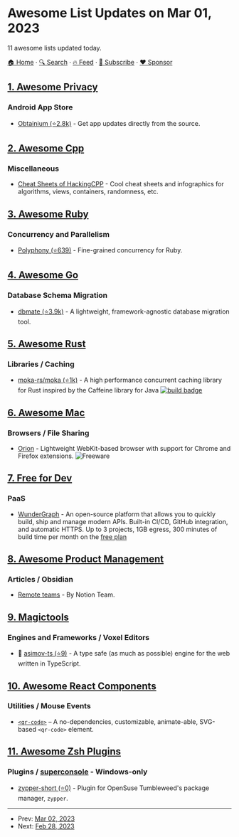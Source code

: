 # Awesome List Updates on Mar 01, 2023

11 awesome lists updated today.

[🏠 Home](/README.md) · [🔍 Search](https://www.trackawesomelist.com/search/) · [🔥 Feed](https://www.trackawesomelist.com/rss.xml) · [📮 Subscribe](https://trackawesomelist.us17.list-manage.com/subscribe?u=d2f0117aa829c83a63ec63c2f&id=36a103854c) · [❤️  Sponsor](https://github.com/sponsors/theowenyoung)



## [1. Awesome Privacy](/content/pluja/awesome-privacy/README.md)

### Android App Store

*   [Obtainium (⭐2.8k)](https://github.com/ImranR98/Obtainium) - Get app updates directly from the source.

## [2. Awesome Cpp](/content/fffaraz/awesome-cpp/README.md)

### Miscellaneous

*   [Cheat Sheets of HackingCPP](https://hackingcpp.com/cpp/cheat_sheets.html) - Cool cheat sheets and infographics for algorithms, views, containers, randomness, etc.

## [3. Awesome Ruby](/content/markets/awesome-ruby/README.md)

### Concurrency and Parallelism

*   [Polyphony (⭐639)](https://github.com/digital-fabric/polyphony) - Fine-grained concurrency for Ruby.

## [4. Awesome Go](/content/avelino/awesome-go/README.md)

### Database Schema Migration

*   [dbmate (⭐3.9k)](https://github.com/amacneil/dbmate) - A lightweight, framework-agnostic database migration tool.

## [5. Awesome Rust](/content/rust-unofficial/awesome-rust/README.md)

### Libraries / Caching

*   [moka-rs/moka (⭐1k)](https://github.com/moka-rs/moka) - A high performance concurrent caching library for Rust inspired by the Caffeine library for Java [![build badge](https://github.com/moka-rs/moka/workflows/CI/badge.svg)](https://github.com/moka-rs/moka/actions/workflows/CI.yml)

## [6. Awesome Mac](/content/jaywcjlove/awesome-mac/README.md)

### Browsers / File Sharing

*   [Orion](https://browser.kagi.com/) - Lightweight WebKit-based browser with support for Chrome and Firefox extensions. ![Freeware](https://jaywcjlove.github.io/sb/ico/min-free.svg "Freeware")

## [7. Free for Dev](/content/ripienaar/free-for-dev/README.md)

### PaaS

*   [WunderGraph](https://cloud.wundergraph.com) - An open-source platform that allows you to  quickly build, ship and manage modern APIs. Built-in CI/CD, GitHub integration, and automatic HTTPS. Up to 3 projects, 1GB egress, 300 minutes of build time per month on the [free plan](https://wundergraph.com/pricing)

## [8. Awesome Product Management](/content/dend/awesome-product-management/README.md)

### Articles / Obsidian

*   [Remote teams](https://managershandbook.notion.site/Remote-teams-5ca3f257580040718fde6eb25c47e134) - By Notion Team.

## [9. Magictools](/content/ellisonleao/magictools/README.md)

### Engines and Frameworks / Voxel Editors

*   :tada: [asimov-ts (⭐9)](https://github.com/pedrozaalex/asimov-ts) - A type safe (as much as possible) engine for the web written in TypeScript.

## [10. Awesome React Components](/content/brillout/awesome-react-components/README.md)

### Utilities / Mouse Events

*   [`<qr-code>`](https://github.com/bitjson/qr-code) – A no-dependencies, customizable, animate-able, SVG-based `<qr-code>` element.

## [11. Awesome Zsh Plugins](/content/unixorn/awesome-zsh-plugins/README.md)

### Plugins / [superconsole](https://github.com/alexchmykhalo/superconsole) - Windows-only

*   [zypper-short (⭐0)](https://github.com/justanotherinternetguy/zypper-short) - Plugin for OpenSuse Tumbleweed's package manager, `zypper`.

---

- Prev: [Mar 02, 2023](/content/2023/03/02/README.md)
- Next: [Feb 28, 2023](/content/2023/02/28/README.md)